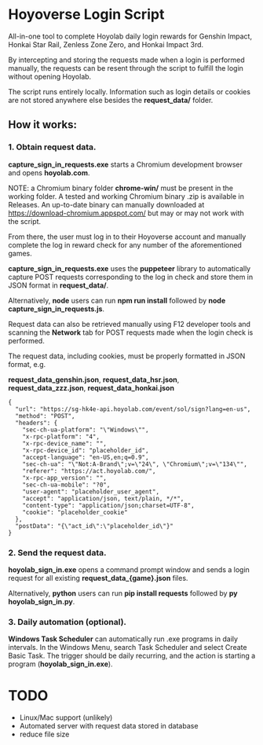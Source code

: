 # Hoyoverse Login Script

All-in-one tool to complete Hoyolab daily login rewards for Genshin Impact, Honkai Star Rail, Zenless Zone Zero, and Honkai Impact 3rd.

By intercepting and storing the requests made when a login is performed manually, the requests can be resent through the script to fulfill the login without opening Hoyolab.

The script runs entirely locally. Information such as login details or cookies are not stored anywhere else besides the **request_data/** folder.

## How it works:

### 1. Obtain request data.
**capture_sign_in_requests.exe** starts a Chromium development browser and opens **hoyolab.com**. 

NOTE: a Chromium binary folder **chrome-win/** must be present in the working folder. A tested and working Chromium binary .zip is available in Releases. 
An up-to-date binary can manually downloaded at https://download-chromium.appspot.com/ but may or may not work with the script.

From there, the user must log in to their Hoyoverse account and manually complete the log in reward check for any number of the aforementioned games. 

**capture_sign_in_requests.exe** uses the **puppeteer** library to automatically capture POST requests corresponding to the log in check and store them in JSON format in **request_data/**.

Alternatively, **node** users can run **npm run install** followed by **node capture_sign_in_requests.js**.

Request data can also be retrieved manually using F12 developer tools and scanning the **Network** tab for POST requests made when the login check is performed. 

The request data, including cookies, must be properly formatted in JSON format, e.g.

**request_data_genshin.json**, 
**request_data_hsr.json**, 
**request_data_zzz.json**, 
**request_data_honkai.json**
```
{
  "url": "https://sg-hk4e-api.hoyolab.com/event/sol/sign?lang=en-us",
  "method": "POST",
  "headers": {
    "sec-ch-ua-platform": "\"Windows\"",
    "x-rpc-platform": "4",
    "x-rpc-device_name": "",
    "x-rpc-device_id": "placeholder_id",
    "accept-language": "en-US,en;q=0.9",
    "sec-ch-ua": "\"Not:A-Brand\";v=\"24\", \"Chromium\";v=\"134\"",
    "referer": "https://act.hoyolab.com/",
    "x-rpc-app_version": "",
    "sec-ch-ua-mobile": "?0",
    "user-agent": "placeholder_user_agent",
    "accept": "application/json, text/plain, */*",
    "content-type": "application/json;charset=UTF-8",
    "cookie": "placeholder_cookie"
  },
  "postData": "{\"act_id\":\"placeholder_id\"}"
}
```
### 2. Send the request data.

**hoyolab_sign_in.exe** opens a command prompt window and sends a login request for all existing **request_data_{game}.json** files.

Alternatively, **python** users can run **pip install requests** followed by **py hoyolab_sign_in.py**.

### 3. Daily automation (optional).

**Windows Task Scheduler** can automatically run .exe programs in daily intervals. In the Windows Menu, search Task Scheduler and select Create Basic Task. The trigger should be daily recurring, and the action is starting a program (**hoyolab_sign_in.exe**).

# TODO
- Linux/Mac support (unlikely)
- Automated server with request data stored in database
- reduce file size
